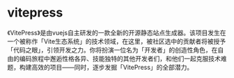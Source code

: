 # vitepress

《VitePress》是由vuejs自主研发的一款全新的开源静态站点生成器。该项目发生在一个被称作「Vite生态系统」的技术领域，在这里，被社区选中的贡献者将被授予「代码之眼」，引领开发之力。你将扮演一位名为「开发者」的创造性角色，在自由的编码旅程中邂逅性格各异、技能独特的其他开发者们，和他们一起克服技术难题，构建高效的项目——同时，逐步发掘「VitePress」的全部潜力。